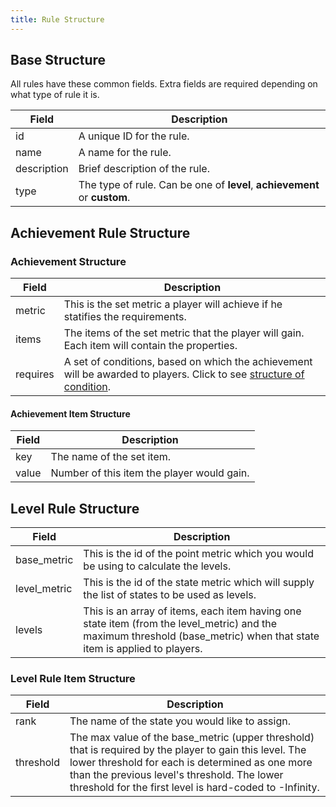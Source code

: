 ```yaml
---
title: Rule Structure
---
```


## Base Structure

All rules have these common fields. Extra fields are required depending on what type of rule it is.

|    Field    |    Description    |
|-------------|-------------------|
| id          | A unique ID for the rule. |
| name        | A name for the rule. |
| description | Brief description of the rule. |
| type        | The type of rule. Can be one of **level**, **achievement** or **custom**. |


## Achievement Rule Structure

### Achievement Structure

|    Field    |    Description    |
|-------------|-------------------|
| metric      | This is the set metric a player will achieve if he statifies the requirements. |
| items       | The items of the set metric that the player will gain. Each item will contain the properties. |
| requires    | A set of conditions, based on which the achievement will be awarded to players. Click to see [structure of condition](requires-structure.md). |


#### Achievement Item Structure

|    Field    |    Description    |
|-------------|-------------------|
| key         | The name of the set item. |
| value       | Number of this item the player would gain. |


## Level Rule Structure

|    Field    |    Description    |
|-------------|-------------------|
| base_metric | This is the id of the point metric which you would be using to calculate the levels. |
| level_metric| This is the id of the state metric which will supply the list of states to be used as levels. |
| levels      | This is an array of items, each item having one state item (from the level_metric) and the maximum threshold (base_metric) when that state item is applied to players. |

### Level Rule Item Structure

|    Field    |    Description    |
|-------------|-------------------|
| rank        | The name of the state you would like to assign. |
| threshold   | The max value of the base_metric (upper threshold) that is required by the player to gain this level. The lower threshold for each is determined as one more than the previous level's threshold. The lower threshold for the first level is hard-coded to -Infinity. |
